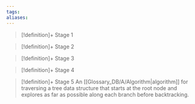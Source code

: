 ```yaml
---
tags:
aliases:
---
```


> [!definition]+ Stage 1
>

> [!definition]+ Stage 2
>

> [!definition]+ Stage 3
>

> [!definition]+ Stage 4
>

> [!definition]+ Stage 5
> An [[Glossary_DB/A/Algorithm|algorithm]] for traversing a tree data structure that starts at the root node and explores as far as possible along each branch before backtracking.



